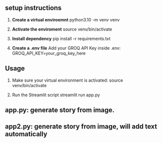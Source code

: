 ## setup instructions

1. **Create a virtual enviroemnt**
python3.10 -m venv venv

2. **Activate the enviroment**
source venv/bin/activate

3. **Install dependency**
pip install -r requirements.txt

4. **Create a .env file** 
Add your GROQ API Key inside .env:
GROQ_API_KEY=your_groq_key_here


## Usage
1. Make sure your virtual environment is activated:
source venv/bin/activate

2. Run the Streamlit script
streamlit run app.py


## app.py: generate story from image.
## app2.py: generate story from image, will add text automatically
